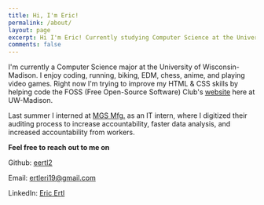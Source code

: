 ```yaml
---
title: Hi, I'm Eric!
permalink: /about/
layout: page
excerpt: Hi I'm Eric! Currently studying Computer Science at the University of Wisconsin-Madison.
comments: false
---
```


I'm currently a Computer Science major at the University of Wisconsin-Madison. I enjoy coding, running, biking, EDM, chess, anime, and playing video games. Right now I'm trying to improve my HTML & CSS skills by helping code the FOSS (Free Open-Source Software) Club's <a href="https://foss-uw.github.io/" target="_blank">website</a> here at UW-Madison. 

Last summer I interned at <a href="https://www.mgsmfg.com/" target="_blank">MGS Mfg.</a> as an IT intern, where I digitized their auditing process to increase accountability, faster data analysis, and increased accountability from workers.

**Feel free to reach out to me on**

Github: <a href="https://github.com/eertl2/">eertl2</a>

Email: <a href="mailto: ertleri19@gmail.com">ertleri19@gmail.com</a>

LinkedIn: <a href="https://www.linkedin.com/in/eric-ertl-40a0751b4/">Eric Ertl</a>
